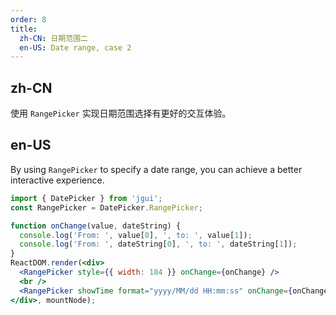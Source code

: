 ```yaml
---
order: 8
title: 
  zh-CN: 日期范围二
  en-US: Date range, case 2
---
```


## zh-CN

使用 `RangePicker` 实现日期范围选择有更好的交互体验。

## en-US

By using `RangePicker` to specify a date range, you can achieve a better interactive experience.



````jsx
import { DatePicker } from 'jgui';
const RangePicker = DatePicker.RangePicker;

function onChange(value, dateString) {
  console.log('From: ', value[0], ', to: ', value[1]);
  console.log('From: ', dateString[0], ', to: ', dateString[1]);
}
ReactDOM.render(<div>
  <RangePicker style={{ width: 184 }} onChange={onChange} />
  <br />
  <RangePicker showTime format="yyyy/MM/dd HH:mm:ss" onChange={onChange} />
</div>, mountNode);
````
